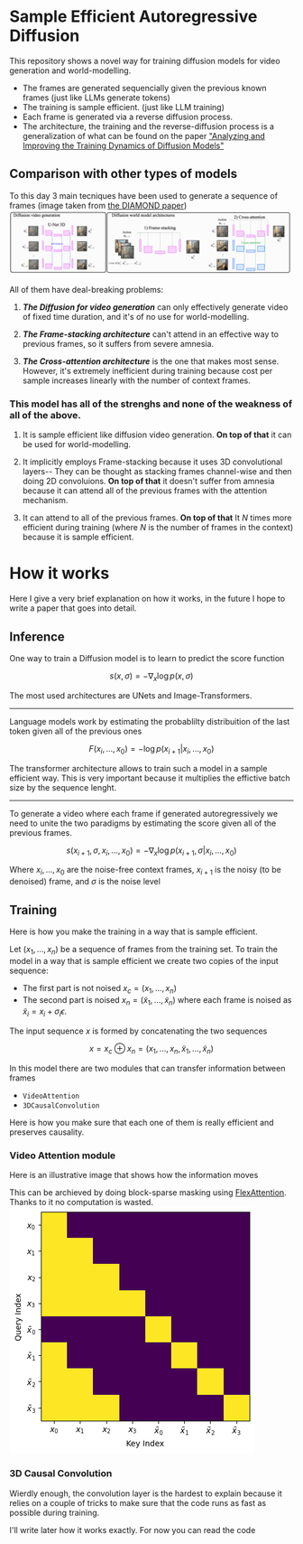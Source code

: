 # Sample Efficient Autoregressive Diffusion

This repository shows a novel way for training diffusion models for video generation and world-modelling.

- The frames are generated sequencially given the previous known frames (just like LLMs generate tokens)
- The training is sample efficient. (just like LLM training)
- Each frame is generated via a reverse diffusion process.
- The architecture, the training and the reverse-diffusion process is a generalization of what can be found on the paper ["Analyzing and Improving the Training Dynamics of Diffusion Models"](https://arxiv.org/abs/2312.02696)

## Comparison with other types of models
To this day 3 main tecniques have been used to generate a sequence of frames (image taken from [the DIAMOND paper](https://arxiv.org/pdf/2405.12399))
![](readme_images/training_regimes.png)

All of them have deal-breaking problems:

1. *__The Diffusion for video generation__* can only effectively generate video of fixed time duration, and it's of no use for world-modelling.

2. *__The Frame-stacking architecture__* can't attend in an effective way to previous frames, so it suffers from severe amnesia.

3. *__The Cross-attention architecture__* is the one that makes most sense. However, it's extremely inefficient during training because cost per sample increases linearly with the number of context frames. 

### This model has all of the strenghs and none of the weakness of all of the above.
1. It is sample efficient like diffusion video generation. __On top of that__ it can be used for world-modelling.

2. It implicitly employs Frame-stacking because it uses 3D convolutional layers-- They can be thought as stacking frames channel-wise and then doing 2D convoluions. __On top of that__ it doesn't suffer from amnesia because it can attend all of the previous frames with the attention mechanism.

3. It can attend to all of the previous frames. __On top of that__ It $N$ times more efficient during training (where $N$ is the number of frames in the context) because it is sample efficient.


# How it works
Here I give a very brief explanation on how it works, in the future I hope to write a paper that goes into detail.

## Inference

One way to train a Diffusion model is to learn to predict the score function

$$ s(x,\sigma) = -\nabla_x \log p(x,\sigma)$$

The most used architectures are UNets and Image-Transformers.

---
Language models work by estimating the probablilty distribuition of the last token given all of the previous ones

$$F(x_i,\dots,x_0)=-\log p(x_{i+1}|x_i,\dots,x_0)$$

The transformer architecture allows to train such a model in a sample efficient way. This is very important because it multiplies the effictive batch size by the sequence lenght.

---
To generate a video where each frame if generated autoregressively we need to unite the two paradigms by estimating the score given all of the previous frames.


$$s(x_{i+1},\sigma,x_i,\dots,x_0)=-\nabla_x \log p(x_{i+1},\sigma|x_i,\dots,x_0) $$

Where $x_i,\dots,x_0$ are the noise-free context frames, $x_{i+1}$ is the noisy (to be denoised) frame, and $\sigma$ is the noise level



## Training
Here is how you make the training in a way that is sample efficient.

Let $(x_1,\dots,x_n)$ be a sequence of frames from the training set.
To train the model in a way that is sample efficient we create two copies of the input sequence:
- The first part is not noised $x_c=(x_1,\dots,x_n)$
- The second part is noised $x_n=(\tilde x_1,\dots,\tilde x_n)$ where each frame is noised as $\tilde x_i = x_i +\sigma_i\epsilon$.

The input sequence $x$ is formed by concatenating the two sequences

$$
x = x_c \oplus x_n = (x_1,\dots,x_n,\tilde x_1,\dots,\tilde x_n)
$$

<!-- To maintain causality we have to make sure that the $i$-th output of the network $N(x)_i$ is only dependent from the noised frame $\tilde x_i$ and all of the previous frames $\{x_j\}_{j<i}$

$$
N(x)_i=f(\tilde x_i,  \{x_j\}_{j<i},\sigma_i)
$$ -->

In this model there are two modules that can transfer information between frames
- `VideoAttention`
- `3DCausalConvolution`

Here is how you make sure that each one of them is really efficient and preserves causality. 

### Video Attention module
Here is an illustrative image that shows how the information moves


This can be archieved by doing block-sparse masking using [FlexAttention](https://pytorch.org/blog/flexattention/). Thanks to it no computation is wasted.
![](readme_images/masking.png)

### 3D Causal Convolution
Wierdly enough, the convolution layer is the hardest to explain because it relies on a couple of tricks to make sure that the code runs as fast as possible during training.

I'll write later how it works exactly. For now you can read the code

